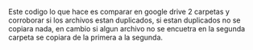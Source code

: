 Este codigo lo que hace es comparar en google drive 2 carpetas y corroborar si los archivos estan duplicados, si estan duplicados no se copiara nada, en cambio si algun archivo
no se encuetra en la segunda carpeta se copiara de la primera a la segunda.
